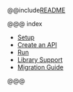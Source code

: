 @@include[README](../../../README.md)

@@@ index

* [Setup](setup.md)
* [Create an API](api.md)
* [Run](run.md)
* [Library Support](libs.md)
* [Migration Guide](migrating.md)

@@@
